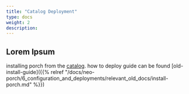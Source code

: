 ```yaml
---
title: "Catalog Deployment"
type: docs
weight: 2
description: 
---
```


## Lorem Ipsum

installing porch from the [catalog](https://github.com/nephio-project/catalog/tree/main/nephio/core/porch).
how to deploy guide can be found [old-install-guide]({{% relref "/docs/neo-porch/6_configuration_and_deployments/relevant_old_docs/install-porch.md" %}})
